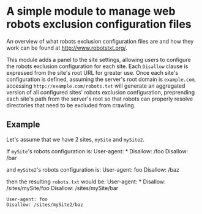 # A simple module to manage web robots exclusion configuration files

An overview of what robots exclusion configuration files are and how they work can be found at http://www.robotstxt.org/.

This module adds a panel to the site settings, allowing users to configure the robots exclusion configuration for each site. Each `Disallow` clause is expressed from the site's root URL for greater use.
Once each site's configuration is defined, assuming the server's root domain is `example.com`, accessing `http://example.com/robots.txt` will generate an aggregated version of all configured sites' robots exclusion configuration,
preprending each site's path from the server's root so that robots can properly resolve directories that need to be excluded from crawling.

## Example
Let's assume that we have 2 sites, `mySite` and `mySite2`.

If `mySite`'s robots configuration is:
    User-agent: *
    Disallow: /foo
    Disallow: /bar

and `mySite2`'s robots configuration is:
    User-agent: foo
    Disallow: /baz

then the resulting `robots.txt` would be:
    User-agent: *
    Disallow: /sites/mySite/foo
    Disallow: /sites/mySite/bar

    User-agent: foo
    Disallow: /sites/mySite2/baz
